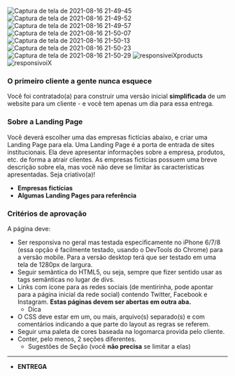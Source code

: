 
![Captura de tela de 2021-08-16 21-49-45](https://user-images.githubusercontent.com/59965675/129750615-a4bbd047-ffc0-4c39-ad95-44e0752cff20.png)
![Captura de tela de 2021-08-16 21-49-52](https://user-images.githubusercontent.com/59965675/129750627-0bb30673-8646-4480-8bb5-d6bafec183b9.png)
![Captura de tela de 2021-08-16 21-49-57](https://user-images.githubusercontent.com/59965675/129750640-f8111d51-e695-41bf-a3ce-ad63e764d76d.png)
![Captura de tela de 2021-08-16 21-50-07](https://user-images.githubusercontent.com/59965675/129750656-dae3c996-e49d-4676-8201-fe57dd1d6c46.png)
![Captura de tela de 2021-08-16 21-50-13](https://user-images.githubusercontent.com/59965675/129750673-2a5998b4-41ae-4e44-bec8-80d4b8ad8538.png)
![Captura de tela de 2021-08-16 21-50-23](https://user-images.githubusercontent.com/59965675/129750713-7bbc3a54-a663-42a5-99e1-0ccc2cec5afb.png)
![Captura de tela de 2021-08-16 21-50-29](https://user-images.githubusercontent.com/59965675/129750738-d689c459-57fb-449c-a9f0-c9c6968339ba.png)
![responsiveiXproducts](https://user-images.githubusercontent.com/59965675/129750802-d16d5028-c7b1-4fc9-923a-f7016bafac1b.png)
![responsivoiX](https://user-images.githubusercontent.com/59965675/129750813-b7e04387-8f9d-427f-87c8-ceb1248b522c.png)



### O primeiro cliente a gente nunca esquece

Você foi contratado(a) para construir uma versão inicial **simplificada** de um website para um cliente - e você tem apenas um dia para essa entrega. 

### Sobre a Landing Page

Você deverá escolher uma das empresas fictícias abaixo, e criar uma Landing Page para ela. Uma Landing Page é a porta de entrada de sites institucionais. Ela deve apresentar informações sobre a empresa, produtos, etc. de forma a atrair clientes. As empresas fictícias possuem uma breve descrição sobre ela, mas você não deve se limitar às características apresentadas. Seja criativo(a)!

- **Empresas fictícias**
- **Algumas Landing Pages para referência**

### Critérios de aprovação

A página deve:

- Ser responsiva no geral mas testada especificamente no iPhone 6/7/8 (essa opção é facilmente testado, usando o DevTools do Chrome) para a versão mobile. Para a versão desktop terá que ser testado em uma tela de 1280px de largura.
- Seguir semântica do HTML5, ou seja, sempre que fizer sentido usar as tags semânticas no lugar de divs.
- Links com ícone para as redes sociais (de mentirinha, pode apontar para a página inicial da rede social) contendo Twitter, Facebook e Instagram. **Estas páginas devem ser abertas em outra aba.**
    - Dica
- O CSS deve estar em um, ou mais, arquivo(s) separado(s) e com comentários indicando a que parte do layout as regras se referem.
- Seguir uma paleta de cores baseada na logomarca provida pelo cliente.
- Conter, pelo menos, 2 seções diferentes.
    - Sugestões de Seção (você **não precisa** se limitar a elas)

---

- **ENTREGA**
